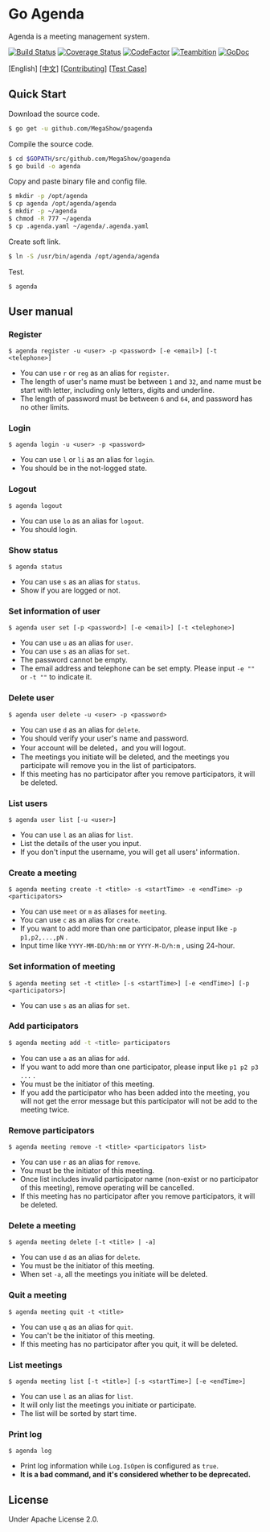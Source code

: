 # Go Agenda

Agenda is a meeting management system.

[![Build Status](https://travis-ci.org/MegaShow/goagenda.svg?branch=master)](https://travis-ci.org/MegaShow/goagenda)
[![Coverage Status](https://coveralls.io/repos/github/MegaShow/goagenda/badge.svg)](https://coveralls.io/github/MegaShow/goagenda)
[![CodeFactor](https://www.codefactor.io/repository/github/megashow/goagenda/badge)](https://www.codefactor.io/repository/github/megashow/goagenda)
[![Teambition](https://img.shields.io/badge/teambition-tasks-ff69b4.svg)](https://www.teambition.com/project/5bc6ffbaf10ae90018184bd0/)
[![GoDoc](https://godoc.org/github.com/MegaShow/goagenda?status.svg)](https://godoc.org/github.com/MegaShow/goagenda)

\[English\]  \[[中文](README_zh.md)\]  \[[Contributing](CONTRIBUTING.md)\] \[[Test Case](test/TEST_CASE.md)\]

## Quick Start

Download the source code.

```sh
$ go get -u github.com/MegaShow/goagenda
```

Compile the source code.

```sh
$ cd $GOPATH/src/github.com/MegaShow/goagenda
$ go build -o agenda
```

Copy and paste binary file and config file.

```sh
$ mkdir -p /opt/agenda
$ cp agenda /opt/agenda/agenda
$ mkdir -p ~/agenda
$ chmod -R 777 ~/agenda
$ cp .agenda.yaml ~/agenda/.agenda.yaml
```

Create soft link.

```sh
$ ln -S /usr/bin/agenda /opt/agenda/agenda
```

Test.

```sh
$ agenda
```

## User manual

### Register

```
$ agenda register -u <user> -p <password> [-e <email>] [-t <telephone>]
```

* You can use `r`  or `reg` as an alias for `register`.
* The length of user's name must be between `1` and `32`, and name must be start with letter, including only letters, digits and underline.
* The length of password must be between `6` and `64`, and password has no other limits.

### Login

```
$ agenda login -u <user> -p <password>
```

* You can use `l` or `li` as an alias for `login`.
* You should be in the not-logged state. 

### Logout

```
$ agenda logout
```

* You can use `lo` as an alias for `logout`.
* You should login.

### Show status

```
$ agenda status
```

* You can use `s` as an alias for `status`.
* Show if you are logged or not.

### Set information of user

```
$ agenda user set [-p <password>] [-e <email>] [-t <telephone>]
```

- You can use `u` as an alias for `user`.
- You can use `s` as an alias for `set`.
- The password cannot be empty.
- The email address and telephone can be set empty. Please input  `-e ""` or `-t ""` to indicate it.

### Delete user

```
$ agenda user delete -u <user> -p <password>
```

- You can use `d` as an alias for `delete`.
- You should verify your user's name and password.
- Your account will be deleted，and you will logout.
- The meetings you initiate will be deleted, and the meetings you participate will remove you in the list of participators.
- If this meeting has no participator after you remove participators, it will be deleted.

### List users

```
$ agenda user list [-u <user>]
```

 - You can use `l` as an alias for `list`.
 - List the details of the user you input.
 - If you don't input the username, you will get all users' information.

### Create a meeting

```
$ agenda meeting create -t <title> -s <startTime> -e <endTime> -p <participators> 
```

- You can use `meet` or `m` as aliases for `meeting`.
- You can use `c` as an alias for `create`.
- If you want to add more than one participator, please input like `-p p1,p2,...,pN` .
- Input time like `YYYY-MM-DD/hh:mm` or `YYYY-M-D/h:m` , using 24-hour.

### Set information of meeting

```
$ agenda meeting set -t <title> [-s <startTime>] [-e <endTime>] [-p <participators>]
```

- You can use `s` as an alias for `set`.

### Add participators

```sh
$ agenda meeting add -t <title> participators
```

- You can use `a` as an alias for `add`.
- If you want to add more than one participator, please input like `p1 p2 p3 ...` .
- You must be the initiator of this meeting.
- If you add the participator who has been added into the meeting, you will not get the error message but this participator will not be add to the meeting twice.

### Remove participators

```
$ agenda meeting remove -t <title> <participators list>
```

* You can use `r` as an alias for `remove`.
* You must be the initiator of this meeting.
* Once list includes invalid participator name (non-exist or no participator of this meeting), remove operating will be cancelled.
* If this meeting has no participator after you remove participators, it will be deleted.

### Delete a meeting

```
$ agenda meeting delete [-t <title> | -a]
```

* You can use `d` as an alias for `delete`.
* You must be the initiator of this meeting.
* When set `-a`, all the meetings you initiate will be deleted.

### Quit a meeting

```
$ agenda meeting quit -t <title>
```

* You can use `q` as an alias for `quit`.
* You can't be the initiator of this meeting.
* If this meeting has no participator after you quit, it will be deleted.

### List meetings

```
$ agenda meeting list [-t <title>] [-s <startTime>] [-e <endTime>]
```

* You can use `l` as an alias for `list`.
* It will only list the meetings you initiate or participate.
* The list will be sorted by start time.

### Print log

```
$ agenda log
```

* Print log information while `Log.IsOpen` is configured as `true`.
* **It is a bad command, and it's considered whether to be deprecated.**

## License

Under Apache License 2.0.

